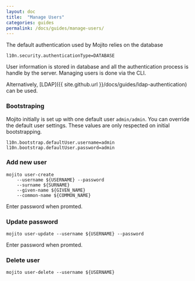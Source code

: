 ```yaml
---
layout: doc
title:  "Manage Users"
categories: guides
permalink: /docs/guides/manage-users/
---
```


The default authentication used by Mojito relies on the database

    l10n.security.authenticationType=DATABASE
    
User information is stored in database and all the authentication process
is handle by the server. Managing users is done 
via the CLI.

Alternatively, [LDAP]({{ site.github.url }}/docs/guides/ldap-authentication) can be used.
       
### Bootstraping

Mojito initially is set up with one default user `admin/admin`.
You can override the default user settings. These values are only respected on initial bootstrapping.

    l10n.bootstrap.defaultUser.username=admin
    l10n.bootstrap.defaultUser.password=admin

### Add new user

    mojito user-create  
        --username ${USERNAME} --password 
        --surname ${SURNAME}
        --given-name ${GIVEN_NAME} 
        --common-name ${COMMON_NAME}

Enter password when promted.

### Update password
    mojito user-update --username ${USERNAME} --password

Enter password when promted.

### Delete user
    mojito user-delete --username ${USERNAME}